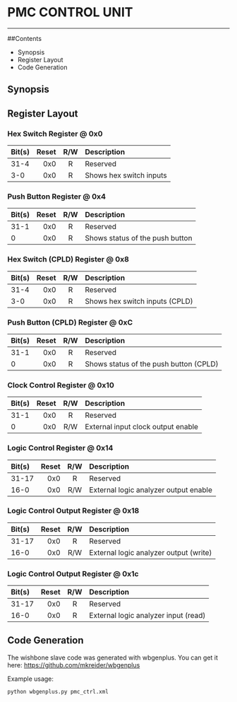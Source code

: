 # PMC CONTROL UNIT

---

##Contents

* Synopsis
* Register Layout
* Code Generation

## Synopsis

## Register Layout

### Hex Switch Register @ 0x0

| Bit(s) | Reset      | R/W | Description                                                       | 
|:-------|-----------:|:---:|:------------------------------------------------------------------| 
| 31-4   |        0x0 |  R  | Reserved                                                          | 
| 3-0    |        0x0 |  R  | Shows hex switch inputs                                           | 

### Push Button Register @ 0x4

| Bit(s) | Reset      | R/W | Description                                                       | 
|:-------|-----------:|:---:|:------------------------------------------------------------------| 
| 31-1   |        0x0 |  R  | Reserved                                                          | 
| 0      |        0x0 |  R  | Shows status of the push button                                   | 

### Hex Switch (CPLD) Register @ 0x8

| Bit(s) | Reset      | R/W | Description                                                       | 
|:-------|-----------:|:---:|:------------------------------------------------------------------| 
| 31-4   |        0x0 |  R  | Reserved                                                          | 
| 3-0    |        0x0 |  R  | Shows hex switch inputs (CPLD)                                    | 

### Push Button (CPLD) Register @ 0xC

| Bit(s) | Reset      | R/W | Description                                                       | 
|:-------|-----------:|:---:|:------------------------------------------------------------------| 
| 31-1   |        0x0 |  R  | Reserved                                                          | 
| 0      |        0x0 |  R  | Shows status of the push button (CPLD)                            | 

### Clock Control Register @ 0x10

| Bit(s) | Reset      | R/W | Description                                                       | 
|:-------|-----------:|:---:|:------------------------------------------------------------------| 
| 31-1   |        0x0 |  R  | Reserved                                                          | 
| 0      |        0x0 | R/W | External input clock output enable                                | 

### Logic Control Register @ 0x14

| Bit(s) | Reset      | R/W | Description                                                       | 
|:-------|-----------:|:---:|:------------------------------------------------------------------| 
| 31-17  |        0x0 |  R  | Reserved                                                          | 
| 16-0   |        0x0 | R/W | External logic analyzer output enable                             | 

### Logic Control Output Register @ 0x18

| Bit(s) | Reset      | R/W | Description                                                       | 
|:-------|-----------:|:---:|:------------------------------------------------------------------| 
| 31-17  |        0x0 |  R  | Reserved                                                          | 
| 16-0   |        0x0 | R/W | External logic analyzer output (write)                            | 

### Logic Control Output Register @ 0x1c

| Bit(s) | Reset      | R/W | Description                                                       | 
|:-------|-----------:|:---:|:------------------------------------------------------------------| 
| 31-17  |        0x0 |  R  | Reserved                                                          | 
| 16-0   |        0x0 |  R  | External logic analyzer input (read)                              | 

## Code Generation

The wishbone slave code was generated with wbgenplus. 
You can get it here: https://github.com/mkreider/wbgenplus

Example usage:

    python wbgenplus.py pmc_ctrl.xml


